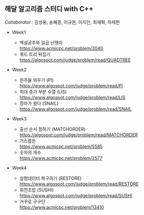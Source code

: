 ## 해달 알고리즘 스터디 with C++

*Collaborator* : 김성용, 송혜경, 이규원, 이지인, 최재혁, 하재현

- Week1
  - 백설공주와 일곱 난쟁이 <br>
    https://www.acmicpc.net/problem/3040
  - 쿼드 트리 뒤집기 <br>
    https://algospot.com/judge/problem/read/QUADTREE

- Week2
  - 원주율 외우기 (PI) <br>
    https://www.algospot.com/judge/problem/read/PI
  - 최대 증가 부분 수열 (LIS) <br>
    https://www.algospot.com/judge/problem/read/LIS
  - 장마가 왔다 (SNAIL) <br>
    https://www.algospot.com/judge/problem/read/SNAIL

- Week3
  - 출선 순서 정하기 (MATCHORDER) <br>
    https://algospot.com/judge/problem/read/MATCHORDER
  - 거스름돈 <br>
    https://www.acmicpc.net/problem/5585
  - 숫자의 개수 <br>
    https://www.acmicpc.net/problem/2577

- Week4
  - 실험데이터 복구하기 (RESTORE) <br> 
    https://www.algospot.com/judge/problem/read/RESTORE
  - 회전초밥 (SUSHI) <br>
    https://www.algospot.com/judge/problem/read/SUSHI
  - 거꾸로 구구단 <br> 
    https://www.acmicpc.net/problem/13410
